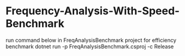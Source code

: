 # Frequency-Analysis-With-Speed-Benchmark

run command below in FreqAnalysisBenchmark project for efficiency benchmark
dotnet run -p FreqAnalysisBenchmark.csproj -c Release
